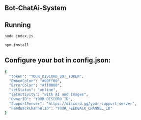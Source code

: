## Bot-ChatAi-System
## Running 
```bash
node index.js
```
```bash
npm install
```
## Configure your bot in config.json:

```bash
{
  "token": "YOUR_DISCORD_BOT_TOKEN",
  "EmbedColor": "#00ff00",
  "ErrorColor": "#ff0000",
  "setStatus": "online",
  "setActivity": "with AI and Images",
  "OwnerID": "YOUR_DISCORD_ID",
  "SupportServer": "https://discord.gg/your-support-server",
  "FeedBackChannelID": "YOUR_FEEDBACK_CHANNEL_ID"
}
```
